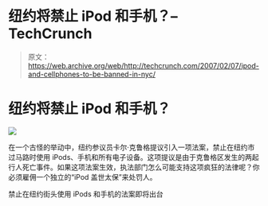 # 纽约将禁止 iPod 和手机？–TechCrunch

> 原文：<https://web.archive.org/web/http://techcrunch.com/2007/02/07/ipod-and-cellphones-to-be-banned-in-nyc/>

# 纽约将禁止 iPod 和手机？

![](img/8b6f053600c8cb0be2c68c0d25fa9344.png)

在一个古怪的举动中，纽约参议员卡尔·克鲁格提议引入一项法案，禁止在纽约市过马路时使用 iPods、手机和所有电子设备。这项提议是由于克鲁格区发生的两起行人死亡事件。如果这项法案生效，执法部门怎么可能支持这项疯狂的法律呢？你必须雇佣一个独立的“iPod 盖世太保”来处罚人。

禁止在纽约街头使用 iPods 和手机的法案即将出台